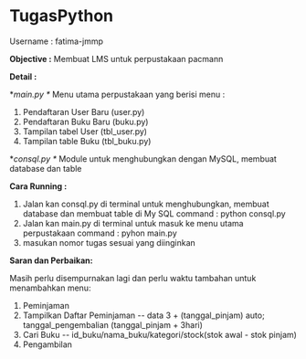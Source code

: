 # TugasPython
Username : fatima-jmmp

**Objective :**
Membuat LMS untuk perpustakaan pacmann

**Detail :**

**main.py \**
  Menu utama perpustakaan yang berisi menu :
  1. Pendaftaran User Baru (user.py)
  2. Pendaftaran Buku Baru (buku.py)
  3. Tampilan tabel User (tbl_user.py)
  4. Tampilan table Buku (tbl_buku.py)

**consql.py \**
Module untuk menghubungkan dengan MySQL, membuat database dan table 

**Cara Running :**

1. Jalan kan consql.py di terminal untuk menghubungkan, membuat database dan membuat table di My SQL
command : python consql.py
2. Jalan kan main.py di terminal untuk masuk ke menu utama perpustakaan
command : pyhon main.py
3. masukan nomor tugas sesuai yang diinginkan

**Saran dan Perbaikan:**

Masih perlu disempurnakan lagi dan perlu waktu tambahan untuk menambahkan menu:
1. Peminjaman
2. Tampilkan Daftar Peminjaman -- data 3 + (tanggal_pinjam) auto; tanggal_pengembalian (tanggal_pinjam + 3hari)
3. Cari Buku -- id_buku/nama_buku/kategori/stock(stok awal - stok pinjam)
4. Pengambilan


